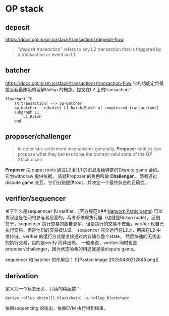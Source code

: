 # OP stack
## deposit
https://docs.optimism.io/stack/transactions/deposit-flow

>"_deposit transaction_" refers to any L2 transaction that is triggered by a transaction or event on L1.

## batcher
https://docs.optimism.io/stack/transactions/transaction-flow
它的功能定位最接近我最原始的理解Rollup 的概念，提交在L2 上的transaction：
```mermaid
flowchart TD
    TX[transaction] --> op-batcher
    op-batcher -->|batch| L1_Batch[Batch of compressed transactions]
    subgraph L1
        L1_Batch
    end
```

## proposer/challenger
>In optimistic settlement mechanisms generally, **Proposer** entities can propose what they believe to be the current valid state of the OP Stack chain.

**Proposer** 把 ouput roots 通过L2 到 L1 的消息发给特定的Dispute game 合约。它为withdraw 提供依据。
质疑Proposer 的角色叫做 **Challenger**。
两者通过dispute game 交互。它们分别提供root，并决定一个最终状态的正确性。

## verifier/sequencer

关于什么是sequenncer 和 verifier：[官方规范](## [Network Participants](https://specs.optimism.io/background.html?highlight=verifier#network-participants))
可以发现这是在网络参与者层面的。两者都依赖执行器（也就是Rollup node）。区别在于，sequencer 执行交易的数量更多，但是执行的交易不安全。verifier 也自己执行交易，但是他们的交易被认证。
sequencer 完全运行在L2上，用来在L2 中维持链。verifier 的运行方式是直接通过内存储存整个state， 然后快速的无状态的执行交易，目的是verify 而非出块。
一般来说，verifier 同时也是proposer/challenger，因为状态哈希的用途就是做dispute game。

sequencer 和 batcher 的作用见：
![[Pasted image 20250430212845.png]]

## derivation 

定义为一个状态无关、只读的纯函数：
```
derive_rollup_chain(l1_blockchain) -> rollup_blockchain
```
依赖sequencing 的输出，依靠EVM 执行得到结果。